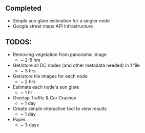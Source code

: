 ## Completed
- Simple sun glare estimation for a singler node
- Google street maps API Infrastructure 

## TODOS:
- Removing vegetation from panoramic image
    - ~ 2-5 hrs
- Get/store all DC nodes (and other metadata needed) in 1 file
    - ~ 3 hrs
- Get/store tile images for each node
    - ~ 2 hrs
- Estimate each node's sun glare
    - ~ 1 hr
- Overlap Traffic & Car Crashes
    - ~ 1 day
- Create simple interactive tool to view results
    - ~ 1 day
- Paper..
    - ~ 3 days

    